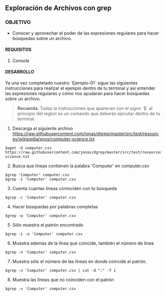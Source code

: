## Exploración de Archivos con grep

### OBJETIVO 
 - Conocer y aprovechar el poder de las expresiones regulares para hacer búsquedas sobre un archivo.

#### REQUISITOS 
1. Consola

#### DESARROLLO

Ya una vez completado nuestro ´Ejemplo-01´ sigue las siguientes instrucciones para realizar el ejemplo dentro de tu terminal y así entender las expresiones regulares y cómo nos ayudaran para hacer búsquedas sobre un archivo.

> **Recuerda**: Todas la instrucciones que aparecen con el signo ´$´ al principio del reglon es un comando que deberás ejecutar dentro de tu terminal.  

1. Descarga el siguiente archivo https://raw.githubusercontent.com/jonas/dgrep/master/src/test/resources/wikipedia/prog/computer-science.txt
```
$wget -O computer.csv https://raw.githubusercontent.com/jonas/dgrep/master/src/test/resources/wikipedia/prog/computer-science.txt
```
2. Busca que líneas contienen la palabra 'Computer' en computer.csv
````
$grep 'Computer' computer.csv
$grep -i 'Computer' computer.csv

````
3. Cuenta cuantas líneas coninciden con tu búsqueda
````
$grep -c 'Computer' computer.csv
````
4. Hacer búsquedas por palabras completas
```
$grep -w 'Computer' computer.csv
```
5. Sólo muestra el patrón encontrado
```
$grep -i -o 'Computer' computer.csv
```
6. Muestra además de la línea que coincide, también el número de línea
```
$grep -n 'Computer' computer.csv
```
7. Muestra sólo el número de las líneas en donde coincide el patrón.
```
$grep -n 'Computer' computer.csv | cut -d ":" -f 1
```
8. Muestra las líneas que no coinciden con el patrón
```
$grep -v 'Computer' computer.csv
````